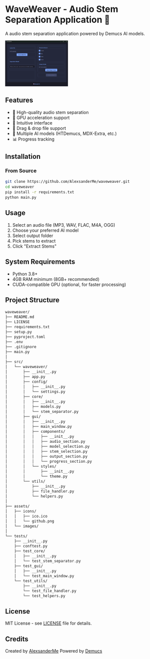# WaveWeaver - Audio Stem Separation Application 🎵

A audio stem separation application powered by Demucs AI models.

<p align="left">
  <img src="assets/images/interface.png" alt="Interface do aplicativo" width="40%"/>
</p>

## Features

- 🎵 High-quality audio stem separation
- 🚀 GPU acceleration support
- 🎨 Intuitive interface
- 📁 Drag & drop file support
- 🔧 Multiple AI models (HTDemucs, MDX-Extra, etc.)
- 📊 Progress tracking

## Installation

### From Source
```bash
git clone https://github.com/AlexsanderMe/waveweaver.git
cd waveweaver
pip install -r requirements.txt
python main.py
```

## Usage

1. Select an audio file (MP3, WAV, FLAC, M4A, OGG)
2. Choose your preferred AI model
3. Select output folder
4. Pick stems to extract
5. Click "Extract Stems"

## System Requirements

- Python 3.8+
- 4GB RAM minimum (8GB+ recommended)
- CUDA-compatible GPU (optional, for faster processing)

## Project Structure

```
waveweaver/
├── README.md
├── LICENSE
├── requirements.txt
├── setup.py
├── pyproject.toml
├── .env
├── .gitignore
├── main.py
│
├── src/
│   └── waveweaver/
│       ├── __init__.py
│       ├── app.py
│       ├── config/
│       │   ├── __init__.py
│       │   └── settings.py
│       ├── core/
│       │   ├── __init__.py
│       │   ├── models.py
│       │   └── stem_separator.py
│       ├── gui/
│       │   ├── __init__.py
│       │   ├── main_window.py
│       │   ├── components/
│       │   │   ├── __init__.py
│       │   │   ├── audio_section.py
│       │   │   ├── model_selection.py
│       │   │   ├── stem_selection.py
│       │   │   ├── output_section.py
│       │   │   └── progress_section.py
│       │   └── styles/
│       │       ├── __init__.py
│       │       └── theme.py
│       └── utils/
│           ├── __init__.py
│           ├── file_handler.py
│           └── helpers.py
│
├── assets/
│   ├── icons/
│   │   ├── ico.ico
│   │   └── github.png
│   └── images/
│
└── tests/
    ├── __init__.py
    ├── conftest.py
    ├── test_core/
    │   ├── __init__.py
    │   └── test_stem_separator.py
    ├── test_gui/
    │   ├── __init__.py
    │   └── test_main_window.py
    └── test_utils/
        ├── __init__.py
        └── test_file_handler.py
        └── test_helpers.py
```

## License

MIT License - see [LICENSE](LICENSE) file for details.

## Credits

Created by [AlexsanderMe](https://github.com/AlexsanderMe)
Powered by [Demucs](https://github.com/facebookresearch/demucs)